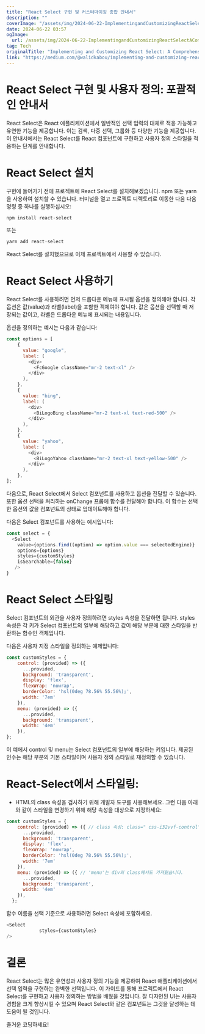 ```yaml
---
title: "React Select 구현 및 커스터마이징 종합 안내서"
description: ""
coverImage: "/assets/img/2024-06-22-ImplementingandCustomizingReactSelectAComprehensiveGuide_0.png"
date: 2024-06-22 03:57
ogImage: 
  url: /assets/img/2024-06-22-ImplementingandCustomizingReactSelectAComprehensiveGuide_0.png
tag: Tech
originalTitle: "Implementing and Customizing React Select: A Comprehensive Guide"
link: "https://medium.com/@walidkabou/implementing-and-customizing-react-select-a-comprehensive-guide-92d696ea5c35"
---
```



# React Select 구현 및 사용자 정의: 포괄적인 안내서

React Select은 React 애플리케이션에서 일반적인 선택 입력의 대체로 적응 가능하고 유연한 기능을 제공합니다. 이는 검색, 다중 선택, 그룹화 등 다양한 기능을 제공합니다. 이 안내서에서는 React Select를 React 컴포넌트에 구현하고 사용자 정의 스타일을 적용하는 단계를 안내합니다.

# React Select 설치

구현에 들어가기 전에 프로젝트에 React Select를 설치해보겠습니다. npm 또는 yarn을 사용하여 설치할 수 있습니다. 터미널을 열고 프로젝트 디렉토리로 이동한 다음 다음 명령 중 하나를 실행하십시오:

<div class="content-ad"></div>

```js
npm install react-select
```

또는

```js
yarn add react-select
```

React Select를 설치했으므로 이제 프로젝트에서 사용할 수 있습니다.

<div class="content-ad"></div>

# React Select 사용하기

React Select를 사용하려면 먼저 드롭다운 메뉴에 표시될 옵션을 정의해야 합니다. 각 옵션은 값(value)과 라벨(label)을 포함한 객체여야 합니다. 값은 옵션을 선택할 때 저장되는 값이고, 라벨은 드롭다운 메뉴에 표시되는 내용입니다.

옵션을 정의하는 예시는 다음과 같습니다:

```js
const options = [
    {
      value: "google",
      label: (
        <div>
          <FcGoogle className="mr-2 text-xl" />
        </div>
      ),
    },
    {
      value: "bing",
      label: (
        <div>
          <BiLogoBing className="mr-2 text-xl text-red-500" />
        </div>
      ),
    },
    {
      value: "yahoo",
      label: (
        <div>
          <BiLogoYahoo className="mr-2 text-xl text-yellow-500" />
        </div>
      ),
    },
];
```

<div class="content-ad"></div>

다음으로, React Select에서 Select 컴포넌트를 사용하고 옵션을 전달할 수 있습니다. 또한 옵션 선택을 처리하는 onChange 프롭에 함수를 전달해야 합니다. 이 함수는 선택한 옵션의 값을 컴포넌트의 상태로 업데이트해야 합니다.

다음은 Select 컴포넌트를 사용하는 예시입니다:

```js
const select = {
  <Select
    value={options.find((option) => option.value === selectedEngine)}
    options={options}
    styles={customStyles}
    isSearchable={false}
   />
}
```

# React Select 스타일링

<div class="content-ad"></div>

Select 컴포넌트의 외관을 사용자 정의하려면 styles 속성을 전달하면 됩니다. styles 속성은 각 키가 Select 컴포넌트의 일부에 해당하고 값이 해당 부분에 대한 스타일을 반환하는 함수인 객체입니다.

다음은 사용자 지정 스타일을 정의하는 예제입니다:

```js
const customStyles = {
    control: (provided) => ({
      ...provided,
      background: 'transparent',
      display: 'flex',
      flexWrap: 'nowrap',
      borderColor: 'hsl(0deg 78.56% 55.56%);',
      width: '7em'
    }),
    menu: (provided) => ({
      ...provided,
      background: 'transparent',
      width: '4em'
    }),
};
```

이 예에서 control 및 menu는 Select 컴포넌트의 일부에 해당하는 키입니다. 제공된 인수는 해당 부분의 기본 스타일이며 사용자 정의 스타일로 재정의할 수 있습니다.

<div class="content-ad"></div>

# React-Select에서 스타일링:

- HTML의 class 속성을 검사하기 위해 개발자 도구를 사용해보세요. 그런 다음 아래와 같이 스타일을 변경하기 위해 해당 속성을 대상으로 지정하세요:

```js
const customStyles = {
    control: (provided) => ({ // class 속성: class=" css-i32vvf-control"
      ...provided,
      background: 'transparent',
      display: 'flex',
      flexWrap: 'nowrap',
      borderColor: 'hsl(0deg 78.56% 55.56%);',
      width: '7em'
    }),
    menu: (provided) => ({ // 'menu'는 div의 class에서도 가져왔습니다.
      ...provided,
      background: 'transparent',
      width: '4em'
    }),
  };
```

함수 이름을 선택 기준으로 사용하려면 Select 속성에 포함하세요.

<div class="content-ad"></div>

```js
<Select
            styles={customStyles}
/>
```

# 결론

React Select는 많은 유연성과 사용자 정의 기능을 제공하여 React 애플리케이션에서 선택 입력을 구현하는 완벽한 선택입니다. 이 가이드를 통해 프로젝트에서 React Select를 구현하고 사용자 정의하는 방법을 배웠을 것입니다. 잘 디자인된 UI는 사용자 경험을 크게 향상시킬 수 있으며 React Select와 같은 컴포넌트는 그것을 달성하는 데 도움이 될 것입니다.

즐거운 코딩하세요!